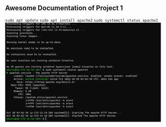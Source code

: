 ## Awesome Documentation of Project 1

`sudo apt update`
`sudo apt install apache2`
`sudo systemctl status apache2`
![apache status](./Images/Apache%20Status.JPG)